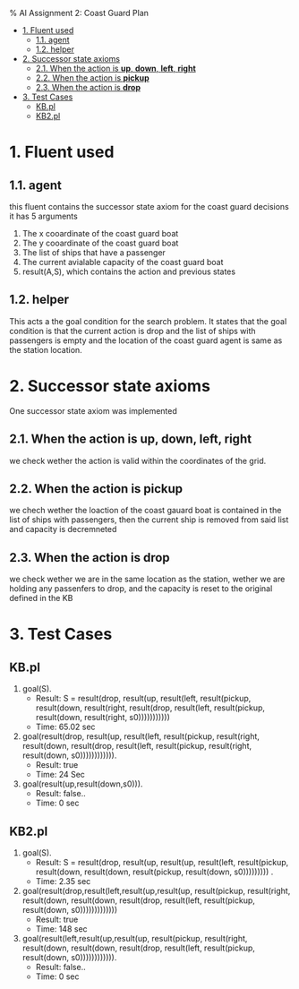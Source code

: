 % AI Assignment 2: Coast Guard Plan
- [1. Fluent used](#1-fluent-used)
  - [1.1. agent](#11-agent)
  - [1.2. helper](#12-helper)
- [2. Successor state axioms](#2-successor-state-axioms)
  - [2.1. When the action is **up**, **down**, **left**, **right**](#21-when-the-action-is-up-down-left-right)
  - [2.2. When the action is **pickup**](#22-when-the-action-is-pickup)
  - [2.3. When the action is **drop**](#23-when-the-action-is-drop)
- [3. Test Cases](#3-test-cases)
  - [KB.pl](#kbpl)
  - [KB2.pl](#kb2pl)


# 1. Fluent used

## 1.1. agent
this fluent contains the successor state axiom for the coast guard decisions it has 5 arguments
1. The x cooardinate of the coast guard boat
2. The y cooardinate of the coast guard boat
3. The list of ships that have a passenger
4. The current avialable capacity of the coast guard boat
5. result(A,S), which contains the action and previous states
## 1.2. helper 
This acts a the goal condition for the search problem. It states that the goal condition is that the current action is drop and the list of ships with passengers is empty and the location of the coast guard agent is same as the station location.

# 2. Successor state axioms
One successor state axiom was implemented 
## 2.1. When the action is **up**, **down**, **left**, **right**
we check wether the action is valid within the coordinates of the grid.
## 2.2. When the action is **pickup**
we chech wether the loaction of the coast gauard boat is contained in the list of ships with passengers, then the current ship is removed from said list and capacity is decremneted
## 2.3. When the action is **drop**
we check wether we are in the same location as the station, wether we are holding any passenfers to drop, and the capacity is reset to the original defined in the KB

# 3. Test Cases
## KB.pl
1. goal(S).
    - Result: S = result(drop, result(up, result(left, result(pickup, result(down, result(right, result(drop, result(left, result(pickup, result(down, result(right, s0)))))))))))
    - Time: 65.02 sec
2. goal(result(drop, result(up, result(left, result(pickup, result(right, result(down, result(drop, result(left, result(pickup, result(right, result(down, s0)))))))))))).
    - Result: true
    - Time: 24 Sec
3. goal(result(up,result(down,s0))).
    - Result: false..
    - Time: 0 sec
## KB2.pl
1. goal(S).
    - Result: S = result(drop, result(up, result(up, result(left, result(pickup, result(down, result(down, result(pickup, result(down, s0))))))))) .
    - Time: 2.35 sec
2. goal(result(drop,result(left,result(up,result(up, result(pickup, result(right, result(down, result(down, result(drop, result(left, result(pickup, result(down, s0)))))))))))))
    - Result: true
    - Time: 148 sec
3. goal(result(left,result(up,result(up, result(pickup, result(right, result(down, result(down, result(drop, result(left, result(pickup, result(down, s0)))))))))))).
    - Result: false..
    - Time: 0 sec